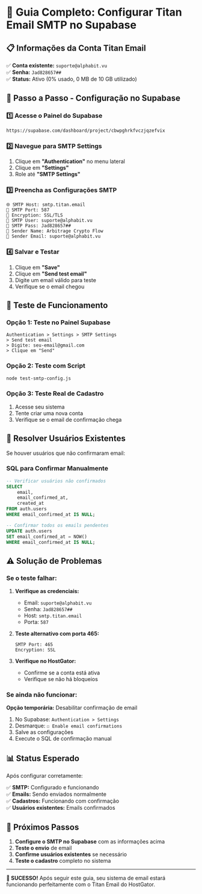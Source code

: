 # 🔧 Guia Completo: Configurar Titan Email SMTP no Supabase

## 📋 Informações da Conta Titan Email

✅ **Conta existente:** `suporte@alphabit.vu`  
✅ **Senha:** `Jad828657##`  
✅ **Status:** Ativo (0% usado, 0 MB de 10 GB utilizado)  

## 🚀 Passo a Passo - Configuração no Supabase

### 1️⃣ Acesse o Painel do Supabase

```
https://supabase.com/dashboard/project/cbwpghrkfvczjqzefvix
```

### 2️⃣ Navegue para SMTP Settings

1. Clique em **"Authentication"** no menu lateral
2. Clique em **"Settings"**
3. Role até **"SMTP Settings"**

### 3️⃣ Preencha as Configurações SMTP

```
🌐 SMTP Host: smtp.titan.email
🔌 SMTP Port: 587
🔐 Encryption: SSL/TLS
👤 SMTP User: suporte@alphabit.vu
🔑 SMTP Pass: Jad828657##
📧 Sender Name: Arbitrage Crypto Flow
📮 Sender Email: suporte@alphabit.vu
```

### 4️⃣ Salvar e Testar

1. Clique em **"Save"**
2. Clique em **"Send test email"**
3. Digite um email válido para teste
4. Verifique se o email chegou

## 🧪 Teste de Funcionamento

### Opção 1: Teste no Painel Supabase
```
Authentication > Settings > SMTP Settings
> Send test email
> Digite: seu-email@gmail.com
> Clique em "Send"
```

### Opção 2: Teste com Script
```bash
node test-smtp-config.js
```

### Opção 3: Teste Real de Cadastro
1. Acesse seu sistema
2. Tente criar uma nova conta
3. Verifique se o email de confirmação chega

## 🔧 Resolver Usuários Existentes

Se houver usuários que não confirmaram email:

### SQL para Confirmar Manualmente
```sql
-- Verificar usuários não confirmados
SELECT 
    email,
    email_confirmed_at,
    created_at
FROM auth.users 
WHERE email_confirmed_at IS NULL;

-- Confirmar todos os emails pendentes
UPDATE auth.users 
SET email_confirmed_at = NOW() 
WHERE email_confirmed_at IS NULL;
```

## ⚠️ Solução de Problemas

### Se o teste falhar:

1. **Verifique as credenciais:**
   - Email: `suporte@alphabit.vu`
   - Senha: `Jad828657##`
   - Host: `smtp.titan.email`
   - Porta: `587`

2. **Teste alternativo com porta 465:**
   ```
   SMTP Port: 465
   Encryption: SSL
   ```

3. **Verifique no HostGator:**
   - Confirme se a conta está ativa
   - Verifique se não há bloqueios

### Se ainda não funcionar:

**Opção temporária:** Desabilitar confirmação de email

1. No Supabase: `Authentication > Settings`
2. Desmarque: `☐ Enable email confirmations`
3. Salve as configurações
4. Execute o SQL de confirmação manual

## 📊 Status Esperado

Após configurar corretamente:

✅ **SMTP:** Configurado e funcionando  
✅ **Emails:** Sendo enviados normalmente  
✅ **Cadastros:** Funcionando com confirmação  
✅ **Usuários existentes:** Emails confirmados  

## 🎯 Próximos Passos

1. **Configure o SMTP no Supabase** com as informações acima
2. **Teste o envio** de email
3. **Confirme usuários existentes** se necessário
4. **Teste o cadastro** completo no sistema

---

**🎉 SUCESSO!** Após seguir este guia, seu sistema de email estará funcionando perfeitamente com o Titan Email do HostGator.